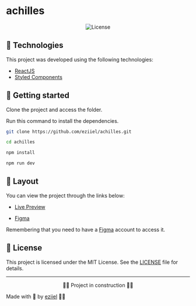 # achilles

<p align="center" >

<!-- <img src=".github/banner.png" alt="banner"> -->

</p>
<p align="center">
    <img  src="https://img.shields.io/static/v1?label=license&message=MIT&color=0B1E8A&labelColor=E85937" alt="License">
</p>

## 🧪 Technologies

This project was developed using the following technologies:

- [ReactJS](https://reactjs.org/)
- [Styled Components](https://styled-components.com/)



## 🚀 Getting started

Clone the project and access the folder.

Run this command to install the dependencies.

```bash
git clone https://github.com/eziiel/achilles.git

cd achilles

npm install

npm run dev
```

## 🔖 Layout

You can view the project through the links below:

- [Live Preview](#)

- [Figma](https://www.figma.com/file/9QCh4nzuGN5wFuvdQQfnEN/Orpheus---Designer-Portfolio-(%2B-Sculpture-Avatars)-(Community)?node-id=0%3A1)

Remembering that you need to have a [Figma](http://figma.com/) account to access it.

## 📝 License

This project is licensed under the MIT License. See the [LICENSE](https://opensource.org/licenses/MIT) file for details.

---

<p align="center">
    🚧🔧 Project in construction 🔧🚧
</p>

Made with 💜 by [eziiel](https://github.com/eziiel) 🙌🚀




